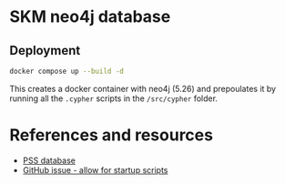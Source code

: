 # SKM neo4j database

## Deployment

```bash
docker compose up --build -d
```

This creates a docker container with neo4j (5.26) and prepoulates it by running all the `.cypher` scripts in the `/src/cypher` folder.

# References and resources

* [PSS database](https://skm.nib.si/documentation/pss-db-deployment)
* [GitHub issue - allow for startup scripts](https://github.com/neo4j/docker-neo4j/issues/166#issuecomment-2136575757)
